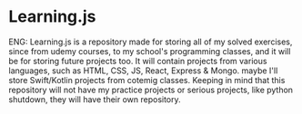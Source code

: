 
# Learning.js

ENG: Learning.js is a repository made for storing all of my solved exercises, since from udemy courses, to my school's programming classes, and it will be for storing future projects too.
It will contain projects from various languages, such as HTML, CSS, JS, React, Express & Mongo. maybe I'll store Swift/Kotlin projects from cotemig classes.
Keeping in mind that this repository will not have my practice projects or serious projects, like python shutdown, they will have their own repository.
